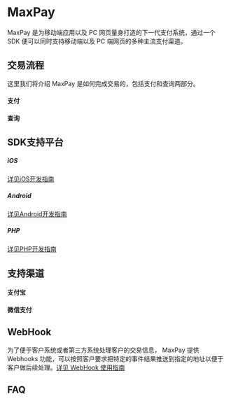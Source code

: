 # MaxPay

MaxPay 是为移动端应用以及 PC 网页量身打造的下一代支付系统，通过一个 SDK 便可以同时支持移动端以及 PC 端网页的多种主流支付渠道。

## 交易流程
这里我们将介绍 MaxPay 是如何完成交易的，包括支付和查询两部分。

#### 支付

#### 查询

## SDK支持平台
##### iOS
[详见iOS开发指南](具体链接)
##### Android
[详见Android开发指南](具体链接)
##### PHP
[详见PHP开发指南](具体链接)

## 支持渠道

#### 支付宝
#### 微信支付

## WebHook
为了便于客户系统或者第三方系统处理客户的交易信息， MaxPay 提供 Webhooks 功能，可以按照客户要求把特定的事件结果推送到指定的地址以便于客户做后续处理。[详见 WebHook 使用指南](具体链接)

## FAQ
